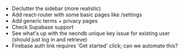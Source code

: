 - Declutter the sidebar (more realistic)
- Add react-router with some basic pages like /settings
- Add generic terms + privacy pages
- Check Supabase support
- See what's up with the neondb unique key issue for existing user (should just log in and retrieve)
- Firebase auth link requires 'Get started' click; can we automate this?
